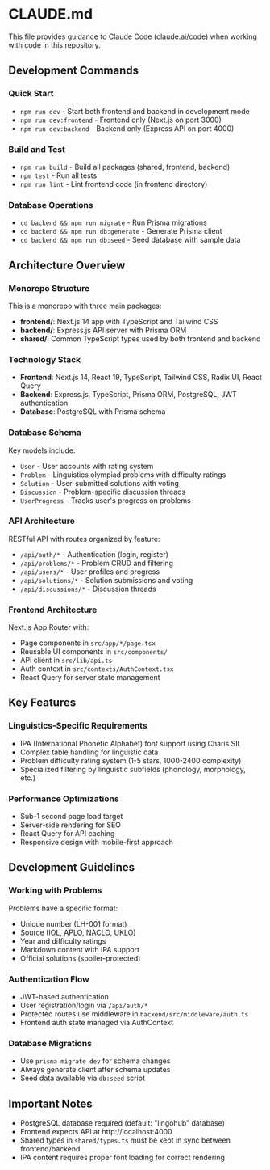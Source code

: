 # CLAUDE.md

This file provides guidance to Claude Code (claude.ai/code) when working with code in this repository.

## Development Commands

### Quick Start
- `npm run dev` - Start both frontend and backend in development mode
- `npm run dev:frontend` - Frontend only (Next.js on port 3000)
- `npm run dev:backend` - Backend only (Express API on port 4000)

### Build and Test
- `npm run build` - Build all packages (shared, frontend, backend)
- `npm test` - Run all tests
- `npm run lint` - Lint frontend code (in frontend directory)

### Database Operations
- `cd backend && npm run migrate` - Run Prisma migrations
- `cd backend && npm run db:generate` - Generate Prisma client
- `cd backend && npm run db:seed` - Seed database with sample data

## Architecture Overview

### Monorepo Structure
This is a monorepo with three main packages:
- **frontend/**: Next.js 14 app with TypeScript and Tailwind CSS
- **backend/**: Express.js API server with Prisma ORM
- **shared/**: Common TypeScript types used by both frontend and backend

### Technology Stack
- **Frontend**: Next.js 14, React 19, TypeScript, Tailwind CSS, Radix UI, React Query
- **Backend**: Express.js, TypeScript, Prisma ORM, PostgreSQL, JWT authentication
- **Database**: PostgreSQL with Prisma schema

### Database Schema
Key models include:
- `User` - User accounts with rating system
- `Problem` - Linguistics olympiad problems with difficulty ratings
- `Solution` - User-submitted solutions with voting
- `Discussion` - Problem-specific discussion threads
- `UserProgress` - Tracks user's progress on problems

### API Architecture
RESTful API with routes organized by feature:
- `/api/auth/*` - Authentication (login, register)
- `/api/problems/*` - Problem CRUD and filtering
- `/api/users/*` - User profiles and progress
- `/api/solutions/*` - Solution submissions and voting
- `/api/discussions/*` - Discussion threads

### Frontend Architecture
Next.js App Router with:
- Page components in `src/app/*/page.tsx`
- Reusable UI components in `src/components/`
- API client in `src/lib/api.ts`
- Auth context in `src/contexts/AuthContext.tsx`
- React Query for server state management

## Key Features

### Linguistics-Specific Requirements
- IPA (International Phonetic Alphabet) font support using Charis SIL
- Complex table handling for linguistic data
- Problem difficulty rating system (1-5 stars, 1000-2400 complexity)
- Specialized filtering by linguistic subfields (phonology, morphology, etc.)

### Performance Optimizations
- Sub-1 second page load target
- Server-side rendering for SEO
- React Query for API caching
- Responsive design with mobile-first approach

## Development Guidelines

### Working with Problems
Problems have a specific format:
- Unique number (LH-001 format)
- Source (IOL, APLO, NACLO, UKLO)
- Year and difficulty ratings
- Markdown content with IPA support
- Official solutions (spoiler-protected)

### Authentication Flow
- JWT-based authentication
- User registration/login via `/api/auth/*`
- Protected routes use middleware in `backend/src/middleware/auth.ts`
- Frontend auth state managed via AuthContext

### Database Migrations
- Use `prisma migrate dev` for schema changes
- Always generate client after schema updates
- Seed data available via `db:seed` script

## Important Notes

- PostgreSQL database required (default: "lingohub" database)
- Frontend expects API at http://localhost:4000
- Shared types in `shared/types.ts` must be kept in sync between frontend/backend
- IPA content requires proper font loading for correct rendering